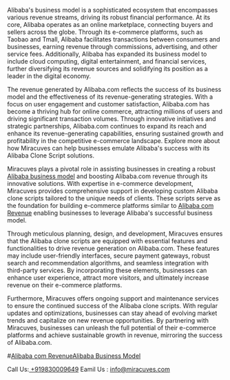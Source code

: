 Alibaba's business model is a sophisticated ecosystem that encompasses various revenue streams, driving its robust financial performance. At its core, Alibaba operates as an online marketplace, connecting buyers and sellers across the globe. Through its e-commerce platforms, such as Taobao and Tmall, Alibaba facilitates transactions between consumers and businesses, earning revenue through commissions, advertising, and other service fees. Additionally, Alibaba has expanded its business model to include cloud computing, digital entertainment, and financial services, further diversifying its revenue sources and solidifying its position as a leader in the digital economy.

The revenue generated by Alibaba.com reflects the success of its business model and the effectiveness of its revenue-generating strategies. With a focus on user engagement and customer satisfaction, Alibaba.com has become a thriving hub for online commerce, attracting millions of users and driving significant transaction volumes. Through innovative initiatives and strategic partnerships, Alibaba.com continues to expand its reach and enhance its revenue-generating capabilities, ensuring sustained growth and profitability in the competitive e-commerce landscape. Explore more about how Miracuves can help businesses emulate Alibaba's success with its Alibaba Clone Script solutions.

Miracuves plays a pivotal role in assisting businesses in creating a robust <a href="https://miracuves.com/product/alibaba-clone-script/">Alibaba business model</a> and boosting Alibaba.com revenue through its innovative solutions. With expertise in e-commerce development, Miracuves provides comprehensive support in developing custom Alibaba clone scripts tailored to the unique needs of clients. These scripts serve as the foundation for building e-commerce platforms similar to <a href="https://miracuves.com/solutions/alibaba-clone/">Alibaba com Revenue</a> enabling businesses to leverage Alibaba's successful business model.

Through meticulous planning, design, and development, Miracuves ensures that the Alibaba clone scripts are equipped with essential features and functionalities to drive revenue generation on Alibaba.com. These features may include user-friendly interfaces, secure payment gateways, robust search and recommendation algorithms, and seamless integration with third-party services. By incorporating these elements, businesses can enhance user experience, attract more visitors, and ultimately increase revenue on their e-commerce platforms.

Furthermore, Miracuves offers ongoing support and maintenance services to ensure the continued success of the Alibaba clone scripts. With regular updates and optimizations, businesses can stay ahead of evolving market trends and capitalize on new revenue opportunities. By partnering with Miracuves, businesses can unleash the full potential of their e-commerce platforms and achieve sustainable growth in revenue, mirroring the success of Alibaba.com.

#<a href="https://miracuves.com/solutions/alibaba-clone/">Alibaba com Revenue</a><a href="https://miracuves.com/product/alibaba-clone-script/">Alibaba Business Model</a>

Call Us:<a href="https://miracuves.com/"> +919830009649</a>
Eamil Us : info@miracuves.com

